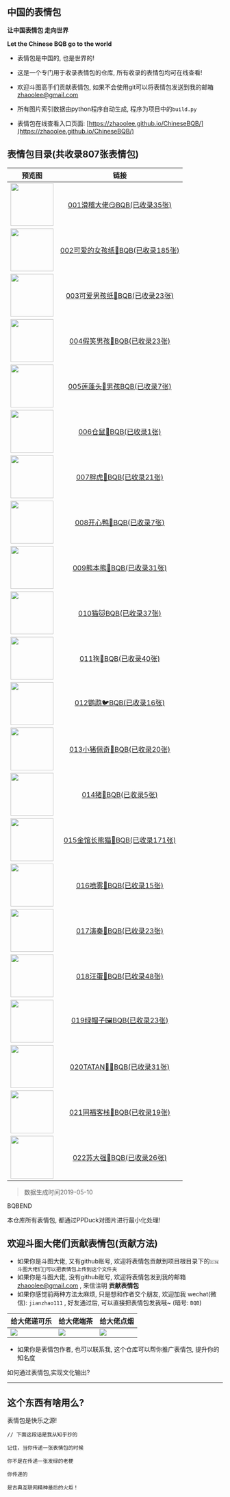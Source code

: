 ## 中国的表情包


**让中国表情包 走向世界**

**Let the Chinese BQB go to the world**

- 表情包是中国的, 也是世界的!

- 这是一个专门用于收录表情包的仓库, 所有收录的表情包均可在线查看! 

- 欢迎斗图高手们贡献表情包, 如果不会使用git可以将表情包发送到我的邮箱 zhaoolee@gmail.com

- 所有图片索引数据由python程序自动生成, 程序为项目中的`build.py`

- 表情包在线查看入口页面: [https://zhaoolee.github.io/ChineseBQB/](https://zhaoolee.github.io/ChineseBQB/)




## 表情包目录(共收录807张表情包)

| 预览图 | 链接 | 
 | :---: | :---: | 
| <img height='100px' src='https://raw.githubusercontent.com/zhaoolee/ChineseBQB/master/001滑稽大佬😏BQB/0.gif' /> | [001滑稽大佬😏BQB(已收录35张)](https://zhaoolee.github.io/ChineseBQB/001滑稽大佬😏BQB/) |
| <img height='100px' src='https://raw.githubusercontent.com/zhaoolee/ChineseBQB/master/002可爱的女孩纸👧BQB/0.gif' /> | [002可爱的女孩纸👧BQB(已收录185张)](https://zhaoolee.github.io/ChineseBQB/002可爱的女孩纸👧BQB/) |
| <img height='100px' src='https://raw.githubusercontent.com/zhaoolee/ChineseBQB/master/003可爱男孩纸👶BQB/0.gif' /> | [003可爱男孩纸👶BQB(已收录23张)](https://zhaoolee.github.io/ChineseBQB/003可爱男孩纸👶BQB/) |
| <img height='100px' src='https://raw.githubusercontent.com/zhaoolee/ChineseBQB/master/004假笑男孩👦BQB/0.jpg' /> | [004假笑男孩👦BQB(已收录23张)](https://zhaoolee.github.io/ChineseBQB/004假笑男孩👦BQB/) |
| <img height='100px' src='https://raw.githubusercontent.com/zhaoolee/ChineseBQB/master/005莲蓬头👲男孩BQB/0.gif' /> | [005莲蓬头👲男孩BQB(已收录7张)](https://zhaoolee.github.io/ChineseBQB/005莲蓬头👲男孩BQB/) |
| <img height='100px' src='https://raw.githubusercontent.com/zhaoolee/ChineseBQB/master/006仓鼠🐹BQB/0.gif' /> | [006仓鼠🐹BQB(已收录1张)](https://zhaoolee.github.io/ChineseBQB/006仓鼠🐹BQB/) |
| <img height='100px' src='https://raw.githubusercontent.com/zhaoolee/ChineseBQB/master/007胖虎🐯BQB/0.gif' /> | [007胖虎🐯BQB(已收录21张)](https://zhaoolee.github.io/ChineseBQB/007胖虎🐯BQB/) |
| <img height='100px' src='https://raw.githubusercontent.com/zhaoolee/ChineseBQB/master/008开心鸭🐥BQB/2018-7-17-10.gif' /> | [008开心鸭🐥BQB(已收录7张)](https://zhaoolee.github.io/ChineseBQB/008开心鸭🐥BQB/) |
| <img height='100px' src='https://raw.githubusercontent.com/zhaoolee/ChineseBQB/master/009熊本熊🐻BQB/0.gif' /> | [009熊本熊🐻BQB(已收录31张)](https://zhaoolee.github.io/ChineseBQB/009熊本熊🐻BQB/) |
| <img height='100px' src='https://raw.githubusercontent.com/zhaoolee/ChineseBQB/master/010猫🐱BQB/0.gif' /> | [010猫🐱BQB(已收录37张)](https://zhaoolee.github.io/ChineseBQB/010猫🐱BQB/) |
| <img height='100px' src='https://raw.githubusercontent.com/zhaoolee/ChineseBQB/master/011狗🐶BQB/0.gif' /> | [011狗🐶BQB(已收录40张)](https://zhaoolee.github.io/ChineseBQB/011狗🐶BQB/) |
| <img height='100px' src='https://raw.githubusercontent.com/zhaoolee/ChineseBQB/master/012鹦鹉🐦BQB/0.gif' /> | [012鹦鹉🐦BQB(已收录16张)](https://zhaoolee.github.io/ChineseBQB/012鹦鹉🐦BQB/) |
| <img height='100px' src='https://raw.githubusercontent.com/zhaoolee/ChineseBQB/master/013小猪佩奇👑BQB/0.gif' /> | [013小猪佩奇👑BQB(已收录20张)](https://zhaoolee.github.io/ChineseBQB/013小猪佩奇👑BQB/) |
| <img height='100px' src='https://raw.githubusercontent.com/zhaoolee/ChineseBQB/master/014猪🐖BQB/0.gif' /> | [014猪🐖BQB(已收录5张)](https://zhaoolee.github.io/ChineseBQB/014猪🐖BQB/) |
| <img height='100px' src='https://raw.githubusercontent.com/zhaoolee/ChineseBQB/master/015金馆长熊猫🐼BQB/0.gif' /> | [015金馆长熊猫🐼BQB(已收录171张)](https://zhaoolee.github.io/ChineseBQB/015金馆长熊猫🐼BQB/) |
| <img height='100px' src='https://raw.githubusercontent.com/zhaoolee/ChineseBQB/master/016喷雾🚿BQB/0.gif' /> | [016喷雾🚿BQB(已收录15张)](https://zhaoolee.github.io/ChineseBQB/016喷雾🚿BQB/) |
| <img height='100px' src='https://raw.githubusercontent.com/zhaoolee/ChineseBQB/master/017演奏🎻BQB/0.gif' /> | [017演奏🎻BQB(已收录23张)](https://zhaoolee.github.io/ChineseBQB/017演奏🎻BQB/) |
| <img height='100px' src='https://raw.githubusercontent.com/zhaoolee/ChineseBQB/master/018汪蛋🥚BQB/0.gif' /> | [018汪蛋🥚BQB(已收录48张)](https://zhaoolee.github.io/ChineseBQB/018汪蛋🥚BQB/) |
| <img height='100px' src='https://raw.githubusercontent.com/zhaoolee/ChineseBQB/master/019绿帽子🖼BQB/绿帽子1.gif' /> | [019绿帽子🖼BQB(已收录23张)](https://zhaoolee.github.io/ChineseBQB/019绿帽子🖼BQB/) |
| <img height='100px' src='https://raw.githubusercontent.com/zhaoolee/ChineseBQB/master/020TATAN🤷‍♂️BQB/0.gif' /> | [020TATAN🤷‍♂️BQB(已收录31张)](https://zhaoolee.github.io/ChineseBQB/020TATAN🤷‍♂️BQB/) |
| <img height='100px' src='https://raw.githubusercontent.com/zhaoolee/ChineseBQB/master/021同福客栈🏫BQB/0.jpg' /> | [021同福客栈🏫BQB(已收录19张)](https://zhaoolee.github.io/ChineseBQB/021同福客栈🏫BQB/) |
| <img height='100px' src='https://raw.githubusercontent.com/zhaoolee/ChineseBQB/master/022苏大强👴BQB/0.gif' /> | [022苏大强👴BQB(已收录26张)](https://zhaoolee.github.io/ChineseBQB/022苏大强👴BQB/) |



 > 数据生成时间2019-05-10

BQBEND


本仓库所有表情包, 都通过PPDuck对图片进行最小化处理!


## 欢迎斗图大佬们贡献表情包(贡献方法)

- 如果你是斗图大佬, 又有github账号, 欢迎将表情包贡献到项目根目录下的`🇨🇳斗图大佬们👑可以把表情包上传到这个文件夹`
- 如果你是斗图大佬, 没有github账号, 欢迎将表情包发到我的邮箱 zhaoolee@gmail.com , 来信注明 **贡献表情包**
- 如果你感觉前两种方法太麻烦, 只是想和作者交个朋友, 欢迎加我 wechat(微信): `jianzhao111` , 好友通过后, 可以直接把表情包发我哦~ (暗号: `BQB`)

| 给大佬递可乐 | 给大佬端茶 | 给大佬点烟 |
| --- | --- | --- |
| ![](https://raw.githubusercontent.com/zhaoolee/ChineseBQB/master/%F0%9F%87%A8%F0%9F%87%B3%E6%96%97%E5%9B%BE%E5%A4%A7%E4%BD%AC%E4%BB%AC%F0%9F%91%91%E5%8F%AF%E4%BB%A5%E6%8A%8A%E8%A1%A8%E6%83%85%E5%8C%85%E4%B8%8A%E4%BC%A0%E5%88%B0%E8%BF%99%E4%B8%AA%E6%96%87%E4%BB%B6%E5%A4%B9/dalao01.jpg) | ![](https://raw.githubusercontent.com/zhaoolee/ChineseBQB/master/%F0%9F%87%A8%F0%9F%87%B3%E6%96%97%E5%9B%BE%E5%A4%A7%E4%BD%AC%E4%BB%AC%F0%9F%91%91%E5%8F%AF%E4%BB%A5%E6%8A%8A%E8%A1%A8%E6%83%85%E5%8C%85%E4%B8%8A%E4%BC%A0%E5%88%B0%E8%BF%99%E4%B8%AA%E6%96%87%E4%BB%B6%E5%A4%B9/dalao02.jpg) |  ![](https://raw.githubusercontent.com/zhaoolee/ChineseBQB/master/%F0%9F%87%A8%F0%9F%87%B3%E6%96%97%E5%9B%BE%E5%A4%A7%E4%BD%AC%E4%BB%AC%F0%9F%91%91%E5%8F%AF%E4%BB%A5%E6%8A%8A%E8%A1%A8%E6%83%85%E5%8C%85%E4%B8%8A%E4%BC%A0%E5%88%B0%E8%BF%99%E4%B8%AA%E6%96%87%E4%BB%B6%E5%A4%B9/dalao03.jpg) |

- 如果你是表情包作者, 也可以联系我, 这个仓库可以帮你推广表情包, 提升你的知名度


如何通过表情包,实现文化输出?

---

## 这个东西有啥用么?

表情包是快乐之源!
```
// 下面这段话是我从知乎抄的

记住，当你传递一张表情包的时候

你不是在传递一张发绿的老梗

你传递的

是古典互联网精神最后的火炬！ 
```


